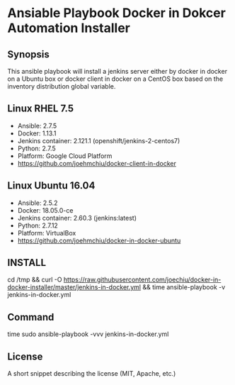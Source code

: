 # Ansiable Playbook Docker in Dokcer Automation Installer

## Synopsis
This ansible playbook will install a jenkins server either by docker in docker on a Ubuntu box or docker client in docker on a CentOS box based on the inventory distribution global variable. 

## Linux RHEL 7.5
* Ansible: 2.7.5
* Docker: 1.13.1
* Jenkins container: 2.121.1 (openshift/jenkins-2-centos7)
* Python: 2.7.5
* Platform: Google Cloud Platform
* https://github.com/joehmchiu/docker-client-in-docker

## Linux Ubuntu 16.04
* Ansible: 2.5.2
* Docker: 18.05.0-ce
* Jenkins container: 2.60.3 (jenkins:latest)
* Python: 2.7.12
* Platform: VirtualBox
* https://github.com/joehmchiu/docker-in-docker-ubuntu

## INSTALL
cd /tmp && curl -O https://raw.githubusercontent.com/joechiu/docker-in-docker-installer/master/jenkins-in-docker.yml && time ansible-playbook -v jenkins-in-docker.yml

## Command
time sudo ansible-playbook -vvv jenkins-in-docker.yml

## License
A short snippet describing the license (MIT, Apache, etc.)

